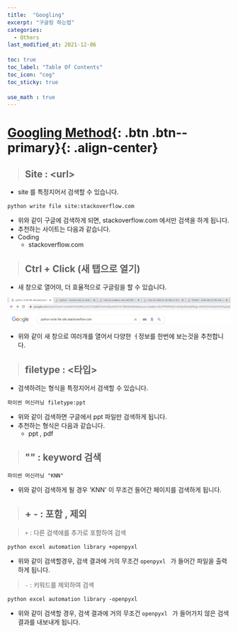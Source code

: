 ```yaml
---
title:  "Googling"
excerpt: "구글링 하는법"
categories:
  - Others
last_modified_at: 2021-12-06

toc: true
toc_label: "Table Of Contents"
toc_icon: "cog"
toc_sticky: true

use_math : true
---
```


# [Googling Method](#link){: .btn .btn--primary}{: .align-center}

> ## Site : \<url\>

- site 를 특정지어서 검색할 수 있습니다.

```
python write file site:stackoverflow.com
```

- 위와 같이 구글에 검색하게 되면, stackoverflow.com 에서만 검색을 하게 됩니다.
- 추천하는 사이트는 다음과 같습니다. 
- Coding
  - stackoverflow.com

> ## Ctrl + Click (새 탭으로 열기)

- 새 창으로 열어야, 더 효율적으로 구글링을 할 수 있습니다.

![jpg](/assets/images/Program/40_1.jpg)

- 위와 같이 새 창으로 여러개를 열어서 다양한 ㅓ정보를 한번에 보는것을 추천합니다.

> ## filetype : \<타입>

- 검색하려는 형식을 특정지어서 검색할 수 있습니다.

```
파이썬 머신러닝 filetype:ppt
```

- 위와 같이 검색하면 구글에서 ppt 파일만 검색하게 됩니다. 
- 추천하는 형식은 다음과 같습니다.
  - ppt , pdf 

> ## "" : keyword 검색 

```
파이썬 머신러닝 "KNN"
```

- 위와 같이 검색하게 될 경우 'KNN' 이 무조건 들어간 페이지를 검색하게 됩니다.

> ## + - : 포함 , 제외

> `+` : 다른 검색에를 추가로 포함하여 검색

```
python excel automation library +openpyxl 
```

- 위와 같이 검색할경우, 검색 결과에 거의 무조건 `openpyxl ` 가 들어간 파일을 출력하게 됩니다.

> `-` : 키워드를 제외하여 검색 

```
python excel automation library -openpyxl 
```

- 위와 같이 검색할 경우, 검색 결과에 거의 무조건 `openpyxl ` 가 들어가지 않은 검색 결과를 내보내게 됩니다.
